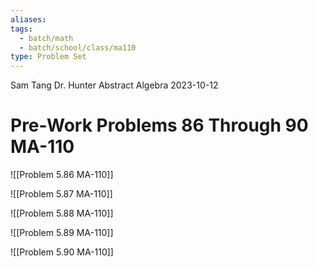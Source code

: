 ```yaml
---
aliases: 
tags:
  - batch/math
  - batch/school/class/ma110
type: Problem Set
---
```

Sam Tang
Dr. Hunter
Abstract Algebra
2023-10-12
# Pre-Work Problems 86 Through 90 MA-110

![[Problem 5.86 MA-110]]

![[Problem 5.87 MA-110]]

![[Problem 5.88 MA-110]]

<div class="page-break" style="page-break-after: always;"></div> 

![[Problem 5.89 MA-110]]

![[Problem 5.90 MA-110]]
